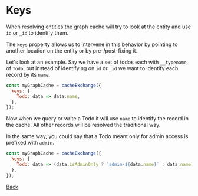 # Keys

When resolving entities the graph cache will try to look at the entity
and use `id` or `_id` to identify them.

The `keys` property allows us to intervene in this behavior by pointing
to another location on the entity or by pre-/post-fixing it.

Let's look at an example. Say we have a set of todos each with `__typename`
of `Todo`, but instead of identifying on `id` or `_id` we want to identify
each record by its `name`.

```js
const myGraphCache = cacheExchange({
  keys: {
    Todo: data => data.name,
  },
});
```

Now when we query or write a Todo it will use `name` to identify the record
in the cache. All other records will be resolved the traditional way.

In the same way, you could say that a Todo meant only for admin access is
prefixed with `admin`.

```js
const myGraphCache = cacheExchange({
  keys: {
    Todo: data => (data.isAdminOnly ? `admin-${data.name}` : data.name),
  },
});
```

[Back](../README.md)
